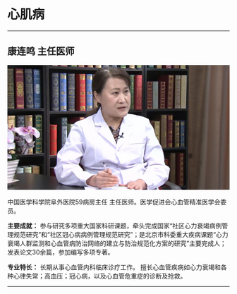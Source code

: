 # 心肌病

---

## 康连鸣 主任医师

![1679379210424](image/c06_065/1679379210424.png)

中国医学科学院阜外医院59病房主任 主任医师。医学促进会心血管精准医学会委员。

**主要成就：** 参与研究多项重大国家科研课题，牵头完成国家“社区心力衰竭病例管理规范研究”和“社区冠心病病例管理规范研究”；是北京市科委重大疾病课题“心力衰竭人群监测和心血管病防治网络的建立与防治规范化方案的研究”主要完成人；发表论文30余篇，参加编写多项专著。


**专业特长：** 长期从事心血管内科临床诊疗工作。 擅长心血管疾病如心力衰竭和各种心律失常；高血压；冠心病，以及心血管危重症的诊断及抢救。

---
